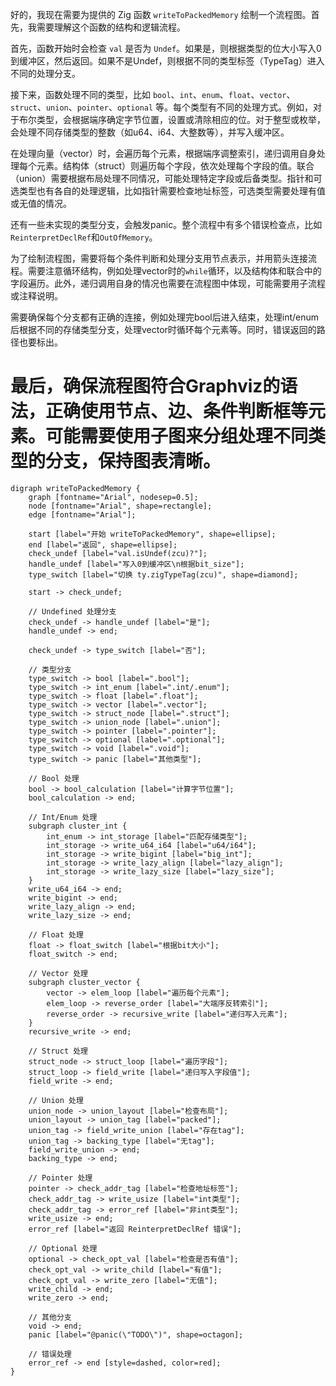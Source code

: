 好的，我现在需要为提供的 Zig 函数 `writeToPackedMemory` 绘制一个流程图。首先，我需要理解这个函数的结构和逻辑流程。

首先，函数开始时会检查 `val` 是否为 `Undef`。如果是，则根据类型的位大小写入0到缓冲区，然后返回。如果不是Undef，则根据不同的类型标签（TypeTag）进入不同的处理分支。

接下来，函数处理不同的类型，比如 `bool`、`int`、`enum`、`float`、`vector`、`struct`、`union`、`pointer`、`optional` 等。每个类型有不同的处理方式。例如，对于布尔类型，会根据端序确定字节位置，设置或清除相应的位。对于整型或枚举，会处理不同存储类型的整数（如u64、i64、大整数等），并写入缓冲区。

在处理向量（vector）时，会遍历每个元素，根据端序调整索引，递归调用自身处理每个元素。结构体（struct）则遍历每个字段，依次处理每个字段的值。联合（union）需要根据布局处理不同情况，可能处理特定字段或后备类型。指针和可选类型也有各自的处理逻辑，比如指针需要检查地址标签，可选类型需要处理有值或无值的情况。

还有一些未实现的类型分支，会触发panic。整个流程中有多个错误检查点，比如`ReinterpretDeclRef`和`OutOfMemory`。

为了绘制流程图，需要将每个条件判断和处理分支用节点表示，并用箭头连接流程。需要注意循环结构，例如处理vector时的`while`循环，以及结构体和联合中的字段遍历。此外，递归调用自身的情况也需要在流程图中体现，可能需要用子流程或注释说明。

需要确保每个分支都有正确的连接，例如处理完bool后进入结束，处理int/enum后根据不同的存储类型分支，处理vector时循环每个元素等。同时，错误返回的路径也要标出。

最后，确保流程图符合Graphviz的语法，正确使用节点、边、条件判断框等元素。可能需要使用子图来分组处理不同类型的分支，保持图表清晰。
================================================
```graphviz
digraph writeToPackedMemory {
    graph [fontname="Arial", nodesep=0.5];
    node [fontname="Arial", shape=rectangle];
    edge [fontname="Arial"];

    start [label="开始 writeToPackedMemory", shape=ellipse];
    end [label="返回", shape=ellipse];
    check_undef [label="val.isUndef(zcu)?"];
    handle_undef [label="写入0到缓冲区\n根据bit_size"];
    type_switch [label="切换 ty.zigTypeTag(zcu)", shape=diamond];
    
    start -> check_undef;
    
    // Undefined 处理分支
    check_undef -> handle_undef [label="是"];
    handle_undef -> end;
    
    check_undef -> type_switch [label="否"];
    
    // 类型分支
    type_switch -> bool [label=".bool"];
    type_switch -> int_enum [label=".int/.enum"];
    type_switch -> float [label=".float"];
    type_switch -> vector [label=".vector"];
    type_switch -> struct_node [label=".struct"];
    type_switch -> union_node [label=".union"];
    type_switch -> pointer [label=".pointer"];
    type_switch -> optional [label=".optional"];
    type_switch -> void [label=".void"];
    type_switch -> panic [label="其他类型"];
    
    // Bool 处理
    bool -> bool_calculation [label="计算字节位置"];
    bool_calculation -> end;
    
    // Int/Enum 处理
    subgraph cluster_int {
        int_enum -> int_storage [label="匹配存储类型"];
        int_storage -> write_u64_i64 [label="u64/i64"];
        int_storage -> write_bigint [label="big_int"];
        int_storage -> write_lazy_align [label="lazy_align"];
        int_storage -> write_lazy_size [label="lazy_size"];
    }
    write_u64_i64 -> end;
    write_bigint -> end;
    write_lazy_align -> end;
    write_lazy_size -> end;
    
    // Float 处理
    float -> float_switch [label="根据bit大小"];
    float_switch -> end;
    
    // Vector 处理
    subgraph cluster_vector {
        vector -> elem_loop [label="遍历每个元素"];
        elem_loop -> reverse_order [label="大端序反转索引"];
        reverse_order -> recursive_write [label="递归写入元素"];
    }
    recursive_write -> end;
    
    // Struct 处理
    struct_node -> struct_loop [label="遍历字段"];
    struct_loop -> field_write [label="递归写入字段值"];
    field_write -> end;
    
    // Union 处理
    union_node -> union_layout [label="检查布局"];
    union_layout -> union_tag [label="packed"];
    union_tag -> field_write_union [label="存在tag"];
    union_tag -> backing_type [label="无tag"];
    field_write_union -> end;
    backing_type -> end;
    
    // Pointer 处理
    pointer -> check_addr_tag [label="检查地址标签"];
    check_addr_tag -> write_usize [label="int类型"];
    check_addr_tag -> error_ref [label="非int类型"];
    write_usize -> end;
    error_ref [label="返回 ReinterpretDeclRef 错误"];
    
    // Optional 处理
    optional -> check_opt_val [label="检查是否有值"];
    check_opt_val -> write_child [label="有值"];
    check_opt_val -> write_zero [label="无值"];
    write_child -> end;
    write_zero -> end;
    
    // 其他分支
    void -> end;
    panic [label="@panic(\"TODO\")", shape=octagon];
    
    // 错误处理
    error_ref -> end [style=dashed, color=red];
}
```